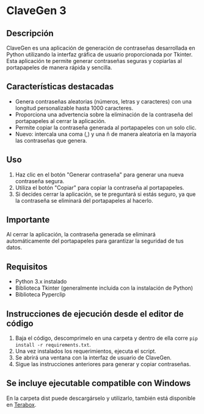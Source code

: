 # ClaveGen 3

## Descripción
ClaveGen es una aplicación de generación de contraseñas desarrollada en Python utilizando la interfaz gráfica de usuario proporcionada por Tkinter. Esta aplicación te permite generar contraseñas seguras y copiarlas al portapapeles de manera rápida y sencilla.

## Características destacadas
- Genera contraseñas aleatorias (números, letras y caracteres) con una longitud personalizable hasta 1000 caracteres. 
- Proporciona una advertencia sobre la eliminación de la contraseña del portapapeles al cerrar la aplicación.
- Permite copiar la contraseña generada al portapapeles con un solo clic.
- Nuevo: intercala una coma (,) y una ñ de manera aleatoria en la mayoría las contraseñas que genera.

## Uso
1. Haz clic en el botón "Generar contraseña" para generar una nueva contraseña segura.
2. Utiliza el botón "Copiar" para copiar la contraseña al portapapeles.
3. Si decides cerrar la aplicación, se te preguntará si estás seguro, ya que la contraseña se eliminará del portapapeles al hacerlo.

## Importante
Al cerrar la aplicación, la contraseña generada se eliminará automáticamente del portapapeles para garantizar la seguridad de tus datos.

## Requisitos
- Python 3.x instalado
- Biblioteca Tkinter (generalmente incluida con la instalación de Python)
- Biblioteca Pyperclip

## Instrucciones de ejecución desde el editor de código
1. Baja el código, descomprimelo en una carpeta y dentro de ella corre `pip install -r requirements.txt`.
2. Una vez instalados los requerimientos, ejecuta el script.
3. Se abrirá una ventana con la interfaz de usuario de ClaveGen.
4. Sigue las instrucciones anteriores para generar y copiar contraseñas.

## Se incluye ejecutable compatible con Windows
En la carpeta dist puede descargárselo y utilizarlo, también está disponible en [Terabox](https://terabox.com/s/1gwuvNj_YnslcrdY4KlsGLQ).
